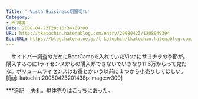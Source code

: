 ```yaml
---
Title: ' Vista Buisiness期限切れ'
Category:
- PC環境
Date: 2008-04-23T20:16:34+09:00
URL: http://tkatochin.hatenablog.com/entry/20080423/1208949394
EditURL: https://blog.hatena.ne.jp/t-katochin/tkatochin.hatenablog.com/atom/entry/6653586347154754831
---
```


　サイドバー調査のためにBootCampで入れていたVistaにサヨナラの季節が。購入するのに1ライセンスからの購入ができないでいきなり11.6万からって鬼だな。ボリュームライセンスはお得とかいう以前に１つから小売りしてほしい。
[f:id:t-katochin:20080423201438p:image:w300]

***追記
　失礼。単体売りは<a href="http://www.amazon.co.jp/マイクロソフト-Windows-Vista-Business-SP1/dp/B00166W0OQ/ref=br_lf_m_1000141896_1_12_ttl?ie=UTF8&m=AN1VRQENFRJN5&s=software&pf_rd_p=93203106&pf_rd_s=center-4&pf_rd_t=1401&pf_rd_i=1000141896&pf_rd_m=AN1VRQENFRJN5&pf_rd_r=08KWMSTA91EZ5QBYS7QK" target="_blank">こっち</a>にあった。
